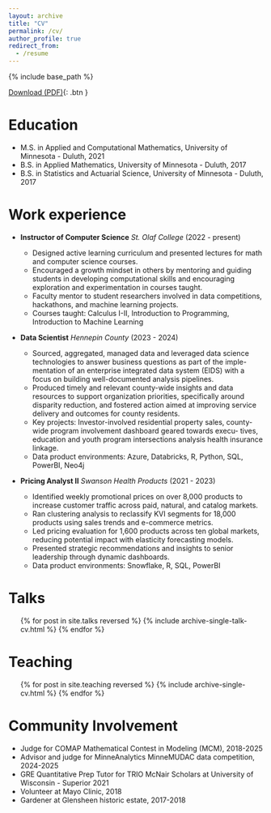 ```yaml
---
layout: archive
title: "CV"
permalink: /cv/
author_profile: true
redirect_from:
  - /resume
---
```


{% include base_path %}
 
[Download (PDF)](/website/files/Mandery_CV_2025.pdf){: .btn }


Education
======
* M.S. in Applied and Computational Mathematics, University of Minnesota - Duluth, 2021
* B.S. in Applied Mathematics, University of Minnesota - Duluth, 2017
* B.S. in Statistics and Actuarial Science, University of Minnesota - Duluth, 2017

Work experience
======
* **Instructor of Computer Science** *St. Olaf College* (2022 - present)
  * Designed active learning curriculum and presented lectures for math and computer science courses.
  * Encouraged a growth mindset in others by mentoring and guiding students in developing computational skills and encouraging exploration and experimentation in courses taught.
  * Faculty mentor to student researchers involved in data competitions, hackathons, and machine learning projects.
  * Courses taught: Calculus I-II, Introduction to Programming, Introduction to Machine Learning

* **Data Scientist** *Hennepin County* (2023 - 2024)
  * Sourced, aggregated, managed data and leveraged data science technologies to answer business questions as part of the imple- mentation of an enterprise integrated data system (EIDS) with a focus on building well-documented analysis pipelines.
  * Produced timely and relevant county-wide insights and data resources to support organization priorities, specifically around disparity reduction, and fostered action aimed at improving service delivery and outcomes for county residents.
  * Key projects: Investor-involved residential property sales, county-wide program involvement dashboard geared towards execu- tives, education and youth program intersections analysis health insurance linkage.
  * Data product environments: Azure, Databricks, R, Python, SQL, PowerBI, Neo4j

* **Pricing Analyst II** *Swanson Health Products* (2021 - 2023)
  * Identified weekly promotional prices on over 8,000 products to increase customer traffic across paid, natural, and catalog markets.
  * Ran clustering analysis to reclassify KVI segments for 18,000 products using sales trends and e-commerce metrics.
  * Led pricing evaluation for 1,600 products across ten global markets, reducing potential impact with elasticity forecasting models.
  * Presented strategic recommendations and insights to senior leadership through dynamic dashboards.
  * Data product environments: Snowflake, R, SQL, PowerBI
  
Talks
======
  <ul>{% for post in site.talks reversed %}
    {% include archive-single-talk-cv.html  %}
  {% endfor %}</ul>
  
Teaching
======
  <ul>{% for post in site.teaching reversed %}
    {% include archive-single-cv.html %}
  {% endfor %}</ul>
  
Community Involvement
======
* Judge for COMAP Mathematical Contest in Modeling (MCM), 2018-2025
* Advisor and judge for MinneAnalytics MinneMUDAC data competition, 2024-2025
* GRE Quantitative Prep Tutor for TRIO McNair Scholars at University of Wisconsin - Superior 2021 
* Volunteer at Mayo Clinic, 2018
* Gardener at Glensheen historic estate, 2017-2018
